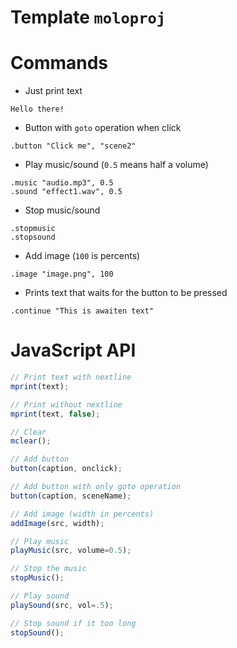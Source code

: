 # Template `moloproj`

# Commands
* Just print text
```
Hello there!
```
* Button with `goto` operation when click
```
.button "Click me", "scene2"
```
* Play music/sound (`0.5` means half a volume)
```
.music "audio.mp3", 0.5
.sound "effect1.wav", 0.5
```
* Stop music/sound
```
.stopmusic
.stopsound
```
* Add image (`100` is percents)
```
.image "image.png", 100
```
* Prints text that waits for the button to be pressed
```
.continue "This is awaiten text"
```

# JavaScript API
```js
// Print text with nextline
mprint(text);

// Print without nextline
mprint(text, false);

// Clear
mclear();

// Add button
button(caption, onclick);

// Add button with only goto operation
button(caption, sceneName);

// Add image (width in percents)
addImage(src, width);

// Play music
playMusic(src, volume=0.5);

// Stop the music
stopMusic();

// Play sound
playSound(src, vol=.5);

// Stop sound if it too long
stopSound();
```
